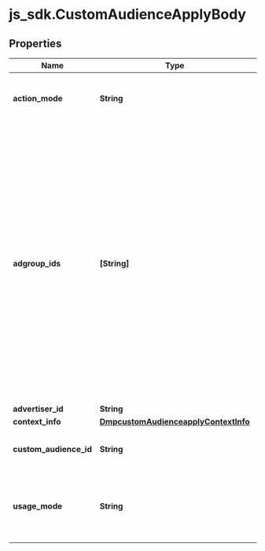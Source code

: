 # js_sdk.CustomAudienceApplyBody

## Properties
Name | Type | Description | Notes
------------ | ------------- | ------------- | -------------
**action_mode** | **String** | Specific operation to be performed on the audience. Enum values: Apply, Disconnect. | [required] 
**adgroup_ids** | **[String]** | A list of ad group IDs. Note: adgroup_ids and custom_audience_id should be under the same advertiser account. Otherwise, an error will occur. Lookalike Audience cannot be used in Reach &amp; Frequency ads. Otherwise, an error will occur. See below for more details. 1. If the custom_audience_id is a Lookalike Audience and the adgroup_ids are Reach &amp; Frequency ad groups, an error will occur. 2. If the custom_audience_id is a Lookalike Audience with the REACH_FREQUENCY audience subtype, an error will occur. | [required] 
**advertiser_id** | **String** | Advertiser ID. | [required] 
**context_info** | [**DmpcustomAudienceapplyContextInfo**](DmpcustomAudienceapplyContextInfo.md) |  | [optional] 
**custom_audience_id** | **String** | Custom audience ID. You can only pass one custom audience ID. | [required] 
**usage_mode** | **String** | Whether to include this audience in or exclude it from your ad groups. Required when action_mode is Apply. Enum values: Include, Exclude. | [optional] 
